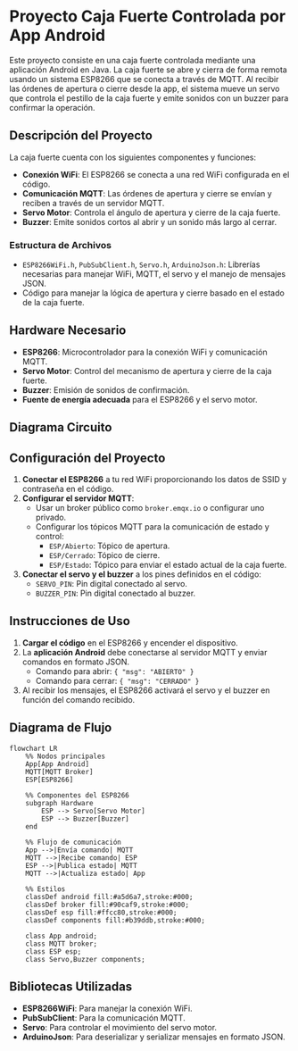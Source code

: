 
# Proyecto Caja Fuerte Controlada por App Android

Este proyecto consiste en una caja fuerte controlada mediante una aplicación Android en Java. La caja fuerte se abre y cierra de forma remota usando un sistema ESP8266 que se conecta a través de MQTT. Al recibir las órdenes de apertura o cierre desde la app, el sistema mueve un servo que controla el pestillo de la caja fuerte y emite sonidos con un buzzer para confirmar la operación.

## Descripción del Proyecto

La caja fuerte cuenta con los siguientes componentes y funciones:

-   **Conexión WiFi**: El ESP8266 se conecta a una red WiFi configurada en el código.
-   **Comunicación MQTT**: Las órdenes de apertura y cierre se envían y reciben a través de un servidor MQTT.
-   **Servo Motor**: Controla el ángulo de apertura y cierre de la caja fuerte.
-   **Buzzer**: Emite sonidos cortos al abrir y un sonido más largo al cerrar.

### Estructura de Archivos

-   `ESP8266WiFi.h`, `PubSubClient.h`, `Servo.h`, `ArduinoJson.h`: Librerías necesarias para manejar WiFi, MQTT, el servo y el manejo de mensajes JSON.
-   Código para manejar la lógica de apertura y cierre basado en el estado de la caja fuerte.

## Hardware Necesario

-   **ESP8266**: Microcontrolador para la conexión WiFi y comunicación MQTT.
-   **Servo Motor**: Control del mecanismo de apertura y cierre de la caja fuerte.
-   **Buzzer**: Emisión de sonidos de confirmación.
-   **Fuente de energía adecuada** para el ESP8266 y el servo motor.

## Diagrama Circuito


## Configuración del Proyecto
1.  **Conectar el ESP8266** a tu red WiFi proporcionando los datos de SSID y contraseña en el código.
2.  **Configurar el servidor MQTT**:
    -   Usar un broker público como `broker.emqx.io` o configurar uno privado.
    -   Configurar los tópicos MQTT para la comunicación de estado y control:
        -   `ESP/Abierto`: Tópico de apertura.
        -   `ESP/Cerrado`: Tópico de cierre.
        -   `ESP/Estado`: Tópico para enviar el estado actual de la caja fuerte.
3.  **Conectar el servo y el buzzer** a los pines definidos en el código:
    -   `SERVO_PIN`: Pin digital conectado al servo.
    -   `BUZZER_PIN`: Pin digital conectado al buzzer.

## Instrucciones de Uso

1.  **Cargar el código** en el ESP8266 y encender el dispositivo.
2.  La **aplicación Android** debe conectarse al servidor MQTT y enviar comandos en formato JSON.
    -   Comando para abrir: `{ "msg": "ABIERTO" }`
    -   Comando para cerrar: `{ "msg": "CERRADO" }`
3.  Al recibir los mensajes, el ESP8266 activará el servo y el buzzer en función del comando recibido.


## Diagrama de Flujo

```mermaid
flowchart LR
    %% Nodos principales
    App[App Android] 
    MQTT[MQTT Broker]
    ESP[ESP8266]
    
    %% Componentes del ESP8266
    subgraph Hardware
        ESP --> Servo[Servo Motor]
        ESP --> Buzzer[Buzzer]
    end
    
    %% Flujo de comunicación
    App -->|Envía comando| MQTT
    MQTT -->|Recibe comando| ESP
    ESP -->|Publica estado| MQTT
    MQTT -->|Actualiza estado| App

    %% Estilos
    classDef android fill:#a5d6a7,stroke:#000;
    classDef broker fill:#90caf9,stroke:#000;
    classDef esp fill:#ffcc80,stroke:#000;
    classDef components fill:#b39ddb,stroke:#000;
    
    class App android;
    class MQTT broker;
    class ESP esp;
    class Servo,Buzzer components;
```

## Bibliotecas Utilizadas

-   **ESP8266WiFi**: Para manejar la conexión WiFi.
-   **PubSubClient**: Para la comunicación MQTT.
-   **Servo**: Para controlar el movimiento del servo motor.
-   **ArduinoJson**: Para deserializar y serializar mensajes en formato JSON.
